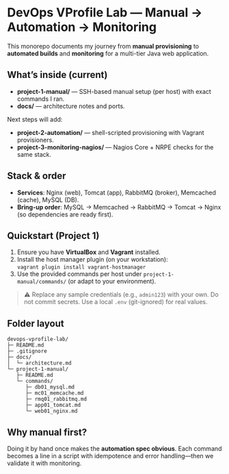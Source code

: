 # DevOps VProfile Lab — Manual → Automation → Monitoring

This monorepo documents my journey from **manual provisioning** to **automated builds** and **monitoring** for a multi-tier Java web application.

## What’s inside (current)
- **project-1-manual/** — SSH-based manual setup (per host) with exact commands I ran.
- **docs/** — architecture notes and ports.

Next steps will add:
- **project-2-automation/** — shell-scripted provisioning with Vagrant provisioners.
- **project-3-monitoring-nagios/** — Nagios Core + NRPE checks for the same stack.

## Stack & order
- **Services**: Nginx (web), Tomcat (app), RabbitMQ (broker), Memcached (cache), MySQL (DB).
- **Bring-up order**: MySQL → Memcached → RabbitMQ → Tomcat → Nginx (so dependencies are ready first).

## Quickstart (Project 1)
1. Ensure you have **VirtualBox** and **Vagrant** installed.
2. Install the host manager plugin (on your workstation):  
   `vagrant plugin install vagrant-hostmanager`
3. Use the provided commands per host under `project-1-manual/commands/` (or adapt to your environment).

> ⚠️ Replace any sample credentials (e.g., `admin123`) with your own. Do not commit secrets. Use a local `.env` (git-ignored) for real values.

## Folder layout
```
devops-vprofile-lab/
├─ README.md
├─ .gitignore
├─ docs/
│  └─ architecture.md
└─ project-1-manual/
   ├─ README.md
   └─ commands/
      ├─ db01_mysql.md
      ├─ mc01_memcache.md
      ├─ rmq01_rabbitmq.md
      ├─ app01_tomcat.md
      └─ web01_nginx.md
```

## Why manual first?
Doing it by hand once makes the **automation spec obvious**. Each command becomes a line in a script with idempotence and error handling—then we validate it with monitoring.

